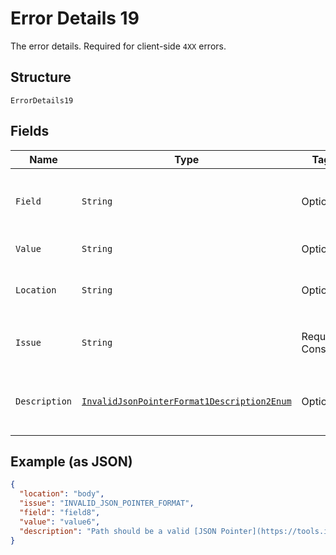 
# Error Details 19

The error details. Required for client-side `4XX` errors.

## Structure

`ErrorDetails19`

## Fields

| Name | Type | Tags | Description | Getter | Setter |
|  --- | --- | --- | --- | --- | --- |
| `Field` | `String` | Optional | The field that caused the error. If this field is in the body, set this value to the field's JSON pointer value. Required for client-side errors. | String getField() | setField(String field) |
| `Value` | `String` | Optional | The value of the field that caused the error. | String getValue() | setValue(String value) |
| `Location` | `String` | Optional | The location of the field that caused the error. Value is `body`, `path`, or `query`.<br>**Default**: `"body"` | String getLocation() | setLocation(String location) |
| `Issue` | `String` | Required, Constant | The unique, fine-grained application-level error code.<br>**Default**: `"INVALID_JSON_POINTER_FORMAT"` | String getIssue() | setIssue(String issue) |
| `Description` | [`InvalidJsonPointerFormat1Description2Enum`](../../doc/models/invalid-json-pointer-format-1-description-2-enum.md) | Optional | The human-readable description for an issue. The description can change over the lifetime of an API, so clients must not depend on this value. | InvalidJsonPointerFormat1Description2Enum getDescription() | setDescription(InvalidJsonPointerFormat1Description2Enum description) |

## Example (as JSON)

```json
{
  "location": "body",
  "issue": "INVALID_JSON_POINTER_FORMAT",
  "field": "field8",
  "value": "value6",
  "description": "Path should be a valid [JSON Pointer](https://tools.ietf.org/html/rfc6901) that references a location within the request where the operation is performed."
}
```

